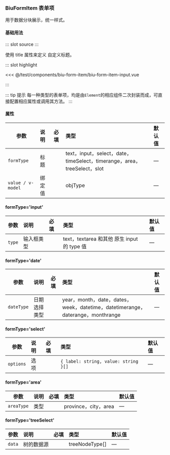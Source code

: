 ### BiuFormItem 表单项

用于数据分块展示，统一样式。

#### 基础用法

<demo-block>
::: slot source
<BiuFormItemInput></BiuFormItemInput>
:::

使用 title 属性来定义 自定义标题。

::: slot highlight

<<< @/test/components/biu-form-item/biu-form-item-input.vue

:::
</demo-block>

::: tip 提示
每一种类型的表单项，均是由`Element`的相应组件二次封装而成，可直接配置相应属性或调用其方法。
:::

#### 属性

| 参数              | 说明   | 必填                                | 类型                                                                     | 默认值 |
| ----------------- | :----- | :---------------------------------- | :----------------------------------------------------------------------- | :----- |
| `formType`        | 标题   | <el-checkbox checked></el-checkbox> | text，input，select，date，timeSelect，timerange，area，treeSelect，slot | —      |
| `value / v-model` | 绑定值 | <el-checkbox checked></el-checkbox> | objType                                                                  | —      |

#### formType='input'

| 参数   | 说明       | 必填                        | 类型                                        | 默认值 |
| ------ | :--------- | :-------------------------- | :------------------------------------------ | :----- |
| `type` | 输入框类型 | <el-checkbox></el-checkbox> | text，textarea 和其他 原生 input 的 type 值 | —      |

#### formType='date'

| 参数       | 说明         | 必填                        | 类型                                                                           | 默认值 |
| ---------- | :----------- | :-------------------------- | :----------------------------------------------------------------------------- | :----- |
| `dateType` | 日期选择类型 | <el-checkbox></el-checkbox> | year，month，date，dates，week，datetime，datetimerange，daterange，monthrange | —      |

#### formType='select'

| 参数      | 说明 | 必填                                | 类型                                 | 默认值 |
| --------- | :--- | :---------------------------------- | :----------------------------------- | :----- |
| `options` | 选项 | <el-checkbox checked></el-checkbox> | `{ label: string, value: string }[]` | —      |

#### formType='area'

| 参数       | 说明 | 必填                        | 类型                 | 默认值 |
| ---------- | :--- | :-------------------------- | :------------------- | :----- |
| `areaType` | 类型 | <el-checkbox></el-checkbox> | province，city，area | —      |

#### formType='treeSelect'

| 参数   | 说明       | 必填                                | 类型           | 默认值 |
| ------ | :--------- | :---------------------------------- | :------------- | :----- |
| `data` | 树的数据源 | <el-checkbox checked></el-checkbox> | treeNodeType[] | —      |
